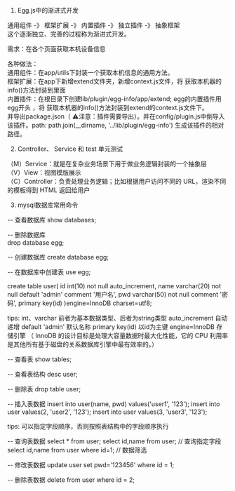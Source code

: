 1. Egg.js中的渐进式开发

通用组件 -》 框架扩展 -》 内置插件 -》 独立插件 -》 抽象框架 <br/>
这个逐渐独立、完善的过程称为渐进式开发。<br/>

需求：在各个页面获取本机设备信息<br/>

各种做法：<br/>
通用组件：在app/utils下封装一个获取本机信息的通用方法。 <br/>
框架扩展：在app下新增extend文件夹，新增context.js文件，将 获取本机器的info()方法封装到里面<br/>
内置插件：在根目录下创建lib/plugin/egg-info/app/extend; egg的内置插件用egg开头 ，将 获取本机器的info()方法封装到extend的context.js文件下。<br/>
并导出package.json（ ⚠️注意：插件需要导出）。并在config/plugin.js中倒导入该插件。path: path.join(__dirname, '../lib/plugin/egg-info') 生成该插件的相对路径。

2. Controller、 Service 和 test 单元测试

（M）Service：就是在复杂业务场景下用于做业务逻辑封装的一个抽象层<br/>
（V）View：视图模版展示<br/>
（C）Controller：负责处理业务逻辑；比如根据用户访问不同的 URL，渲染不同的模板得到 HTML 返回给用户<br/>

3. mysql数据库常用命令

-- 查看数据库
show databases;

-- 删除数据库 <br>
drop database egg;

-- 创建数据库
create database egg;

-- 在数据库中创建表
use egg;

create table user(
  id int(10) not null auto_increment, 
  name varchar(20) not null default 'admin' comment '用户名',
  pwd varchar(50) not null comment '密码',
  primary key(id)
)engine=InnoDB charset=utf8;

tips: 
int、varchar 前者为基本数据类型、后者为string类型
auto_increment 自动递增
default 'admin' 默认名称
primary key(id) 以id为主键
engine=InnoDB 存储引擎 （ InnoDB 的设计目标是处理大容量数据时最大化性能，它的 CPU 利用率是其他所有基于磁盘的关系数据库引擎中最有效率的。）


-- 查看表
show tables;

-- 查看表结构
desc user;

-- 删除表
drop table user;

-- 插入表数据
insert into user(name, pwd) values('user1', '123');
insert into user values(2, 'user2', '123');
insert into user values(3, 'user3', '123');

tips: 
可以指定字段顺序，否则按照表结构中的字段顺序执行

-- 查询表数据
select * from user;
select id,name from user;            // 查询指定字段
select id,name from user where id=1; // 数据筛选

-- 修改表数据
update user set pwd='123456' where id = 1;

-- 删除表数据
delete from user where id = 2;
